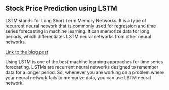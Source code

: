 ## Stock Price Prediction using LSTM
LSTM stands for Long Short Term Memory Networks. 
It is a type of recurrent neural network that is commonly used for regression and time series forecasting in machine learning. 
It can memorize data for long periods, which differentiates LSTM neural networks from other neural networks.

[Link to the blog post](https://thecleverprogrammer.com/2022/01/03/stock-price-prediction-with-lstm/)

Using LSTM is one of the best machine learning approaches for time series forecasting. 
LSTMs are recurrent neural networks designed to remember data for a longer period. 
So, whenever you are working on a problem where your neural network fails to memorize data, you can use LSTM neural network. 


